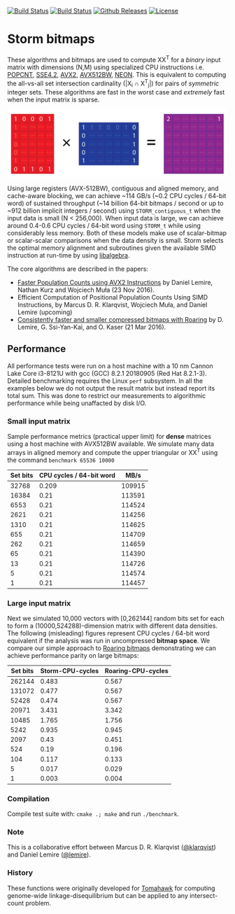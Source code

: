 [![Build Status](https://travis-ci.com/mklarqvist/StormBitmaps.svg)](https://travis-ci.com/mklarqvist/StormBitmaps)
[![Build Status](https://ci.appveyor.com/api/projects/status/github/mklarqvist/StormBitmaps?branch=master&svg=true)](https://ci.appveyor.com/project/mklarqvist/StormBitmaps)
[![Github Releases](https://img.shields.io/github/release/mklarqvist/StormBitmaps.svg)](https://github.com/mklarqvist/StormBitmaps/releases)
[![License](https://img.shields.io/badge/License-Apache_2.0-blue.svg)](LICENSE)

# Storm bitmaps

These algorithms and bitmaps are used to compute XX<sup>T</sup> for a _binary_ input matrix with dimensions (N,M) using specialized CPU instructions i.e.
[POPCNT](https://en.wikipedia.org/wiki/SSE4#POPCNT_and_LZCNT),
[SSE4.2](https://en.wikipedia.org/wiki/SSE4#SSE4.2),
[AVX2](https://en.wikipedia.org/wiki/Advanced_Vector_Extensions),
[AVX512BW](https://en.wikipedia.org/wiki/Advanced_Vector_Extensions),
[NEON](https://en.wikipedia.org/wiki/ARM_architecture#Advanced_SIMD_.28NEON.29). This is equivalent to computing the all-vs-all set intersection cardinality (|X<sub>i</sub> ∩ X<sup>T</sup><sub>j</sub>|) for pairs of _symmetric_ integer sets. These algorithms are fast in the worst case and _extremely_ fast when the input matrix is sparse. 

![screenshot](binary_matrix_multiplication.jpg)

Using large registers (AVX-512BW), contiguous and aligned memory, and
cache-aware blocking, we can achieve ~114 GB/s (~0.2 CPU cycles / 64-bit word)
of sustained throughput (~14 billion 64-bit bitmaps / second or up to ~912
billion implicit integers / second) using `STORM_contiguous_t` when the input
data is small (N < 256,000). When input data is large, we can achieve around
0.4-0.6 CPU cycles / 64-bit word using `STORM_t` while using considerably less
memory. Both of these models make use of scalar-bitmap or scalar-scalar
comparisons when the data density is small. Storm selects the optimal memory
alignment and subroutines given the available SIMD instruction at run-time by
using [libalgebra](https://github.com/mklarqvist/libalgebra).

The core algorithms are described in the papers:

* [Faster Population Counts using AVX2 Instructions](https://arxiv.org/abs/1611.07612) by Daniel Lemire, Nathan Kurz
  and Wojciech Muła (23 Nov 2016).
* Efficient Computation of Positional Population Counts Using SIMD Instructions,
  by Marcus D. R. Klarqvist, Wojciech Muła, and Daniel Lemire (upcoming)
* [Consistently faster and smaller compressed bitmaps with Roaring](https://arxiv.org/abs/1603.06549) by D. Lemire, G. Ssi-Yan-Kai,
  and O. Kaser (21 Mar 2016).

## Performance

All performance tests were run on a host machine with a 10 nm Cannon Lake Core
i3-8121U with gcc (GCC) 8.2.1 20180905 (Red Hat 8.2.1-3). Detailed benchmarking requires the
Linux `perf` subsystem. In all the examples below we do not output the result matrix but instead report its total sum. This was done to restrict our measurements to algorithmic performance while being unaffacted by disk I/O.

### Small input matrix

Sample performance metrics (practical upper limit) for **dense** matrices using a host machine with AVX512BW available. We
simulate many data arrays in aligned memory and compute the upper triangular or XX<sup>T</sup>
using the command `benchmark 65536 10000` 

| Set bits | CPU cycles / 64-bit word | MB/s      |
|----------|--------------------------|-----------|
| 32768    | 0.209                    | 109915 |
| 16384    | 0.21                     | 113591 |
| 6553     | 0.21                     | 114524 |
| 2621     | 0.21                     | 114256 |
| 1310     | 0.21                     | 114625 |
| 655      | 0.21                     | 114709 |
| 262      | 0.21                     | 114659 |
| 65       | 0.21                     | 114390 |
| 13       | 0.21                     | 114726 |
| 5        | 0.21                     | 114574 |
| 1        | 0.21                     | 114457 |

### Large input matrix

Next we simulated 10,000 vectors with [0,262144] random bits set for each to form a (10000,524288)-dimension matrix with different data densities. The following (misleading) figures
represent CPU cycles / 64-bit word equivalent if the analysis was run in uncompressed **bitmap space**. We compare our simple approach to [Roaring bitmaps](https://github.com/RoaringBitmap/CRoaring) demonstrating we can achieve performance parity on large bitmaps:

| Set bits | Storm-CPU-cycles | Roaring-CPU-cycles |
|----------|------------------|--------------------|
| 262144   | 0.483            | 0.567              |
| 131072   | 0.477            | 0.567              |
| 52428    | 0.474            | 0.567              |
| 20971    | 3.431            | 3.342              |
| 10485    | 1.765            | 1.756              |
| 5242     | 0.935            | 0.945              |
| 2097     | 0.43             | 0.451              |
| 524      | 0.19             | 0.196              |
| 104      | 0.117            | 0.133              |
| 5        | 0.017            | 0.029              |
| 1        | 0.003            | 0.004              |

### Compilation

Compile test suite with: `cmake .; make` and run `./benchmark`.

### Note

This is a collaborative effort between Marcus D. R. Klarqvist
([@klarqvist](https://github.com/mklarqvist/)) and Daniel Lemire
([@lemire](https://github.com/lemire/)).

### History

These functions were originally developed for
[Tomahawk](https://github.com/mklarqvist/Tomahawk) for computing genome-wide
linkage-disequilibrium but can be applied to any intersect-count problem.